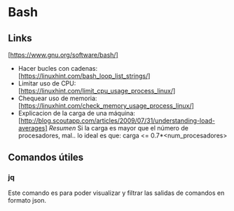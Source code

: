 # Bash
## Links
[https://www.gnu.org/software/bash/] 
* Hacer bucles con cadenas: [https://linuxhint.com/bash_loop_list_strings/]
* Limitar uso de CPU: [https://linuxhint.com/limit_cpu_usage_process_linux/] 
* Chequear uso de memoria: [https://linuxhint.com/check_memory_usage_process_linux/] 
* Explicacion de la carga de una máquina: [http://blog.scoutapp.com/articles/2009/07/31/understanding-load-averages] *Resumen* Si la carga es mayor que el número de procesadores, mal.. lo ideal es que: carga <= 0.7*<num_procesadores> 

## Comandos útiles
### jq
Este comando es para poder visualizar y filtrar las salidas de comandos en formato json.
